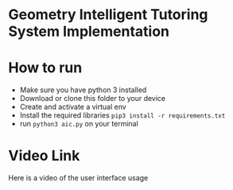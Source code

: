 
# Geometry Intelligent Tutoring System Implementation


# How to run

- Make sure you have python 3 installed
- Download or clone this folder to your device
- Create and activate a virtual env 
- Install the required libraries `pip3 install -r requirements.txt`
- run `python3 aic.py` on your terminal



# Video Link

Here is a video of the user interface usage